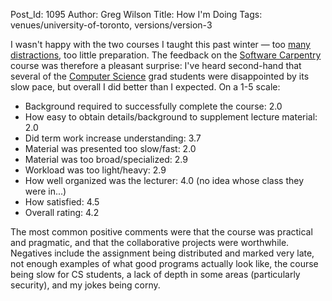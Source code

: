Post_Id: 1095
Author: Greg Wilson
Title: How I'm Doing
Tags: venues/university-of-toronto, versions/version-3

<p>I wasn't happy with the two courses I taught this past winter &mdash; too <a href="http://pyre.third-bit.com/blog/archives/category/beautiful-code/">many</a> <a href="http://pyre.third-bit.com/blog/archives/category/family/">distractions</a>, too little preparation.  The feedback on the <a href="http://swc.scipy.org">Software Carpentry</a> course was therefore a pleasant surprise: I've heard second-hand that several of the <a href="http://www.cs.toronto.edu">Computer Science</a> grad students were disappointed by its slow pace, but overall I did better than I expected.  On a 1-5 scale:</p>
<ul>
<li>Background required to successfully complete the course: 2.0</li>
<li>How easy to obtain details/background to supplement lecture material: 2.0</li>
<li>Did term work increase understanding: 3.7</li>
<li>Material was presented too slow/fast: 2.0</li>
<li>Material was too broad/specialized: 2.9</li>
<li>Workload was too light/heavy: 2.9</li>
<li>How well organized was the lecturer: 4.0 (no idea whose class they were in...)</li>
<li>How satisfied: 4.5</li>
<li>Overall rating: 4.2</li>
</ul>
<p>The most common positive comments were that the course was practical and pragmatic, and that the collaborative projects were worthwhile.  Negatives include the assignment being distributed and marked very late, not enough examples of what good programs actually look like, the course being slow for CS students, a lack of depth in some areas (particularly security), and my jokes being corny.</p>
